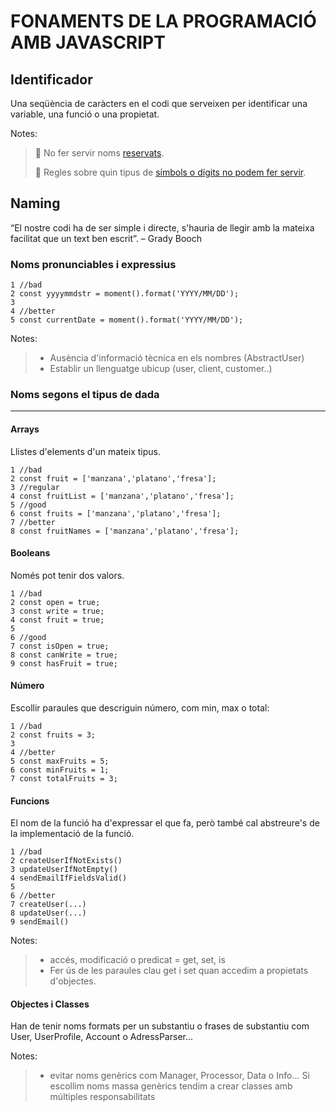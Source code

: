 # FONAMENTS DE LA PROGRAMACIÓ AMB JAVASCRIPT

## **Identificador**
Una seqüència de caràcters en el codi que serveixen per identificar una variable, una funció o una propietat.

Notes: 
>🚫 No fer servir noms [reservats](https://www.w3schools.com/js/js_reserved.asp).
>
>🔎 Regles sobre quin tipus de [símbols o dígits no podem fer servir](https://developer.mozilla.org/es/docs/Glossary/Identifier).

## **Naming**

“El nostre codi ha de ser simple i directe, s'hauria de llegir amb la mateixa facilitat que un text ben escrit”. – Grady Booch

### **Noms pronunciables i expressius**
```
1 //bad
2 const yyyymmdstr = moment().format('YYYY/MM/DD');
3
4 //better
5 const currentDate = moment().format('YYYY/MM/DD');
```

Notes:
> - Ausència d'informació tècnica en els nombres (AbstractUser)
> - Establir un llenguatge ubicup (user, client, customer..)
>

### **Noms segons el tipus de dada**
------
#### Arrays

Llistes d'elements d'un mateix tipus.

```
1 //bad
2 const fruit = ['manzana','platano','fresa'];
3 //regular
4 const fruitList = ['manzana','platano','fresa'];
5 //good
6 const fruits = ['manzana','platano','fresa'];
7 //better
8 const fruitNames = ['manzana','platano','fresa'];
```

#### Booleans

Només pot tenir dos valors.
```
1 //bad
2 const open = true;
3 const write = true;
4 const fruit = true;
5
6 //good
7 const isOpen = true;
8 const canWrite = true;
9 const hasFruit = true;
```
#### Número

Escollir paraules que descriguin número, com min, max o total:

```
1 //bad
2 const fruits = 3;
3
4 //better
5 const maxFruits = 5;
6 const minFruits = 1;
7 const totalFruits = 3;
```

#### Funcions

El nom de la funció ha d'expressar el que fa, però també cal abstreure's de la implementació de la funció.

```
1 //bad
2 createUserIfNotExists()
3 updateUserIfNotEmpty()
4 sendEmailIfFieldsValid()
5
6 //better
7 createUser(...)
8 updateUser(...)
9 sendEmail()
```

Notes: 
> - accés, modificació o predicat = get, set, is
> - Fer ús de les paraules clau get i set quan accedim a propietats d'objectes.

#### Objectes i Classes

Han de tenir noms formats per un substantiu o frases de substantiu com User, UserProfile, Account o AdressParser...

Notes:
> - evitar noms genèrics com Manager, Processor, Data o Info... Si escollim noms massa genèrics tendim a crear classes amb múltiples responsabilitats


